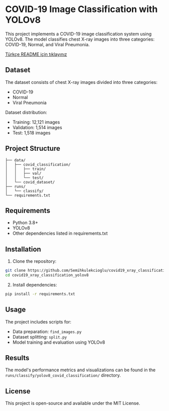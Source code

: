# COVID-19 Image Classification with YOLOv8

This project implements a COVID-19 image classification system using YOLOv8. The model classifies chest X-ray images into three categories: COVID-19, Normal, and Viral Pneumonia.

[Türkçe README için tıklayınız](README_TR.md)

## Dataset

The dataset consists of chest X-ray images divided into three categories:
- COVID-19
- Normal
- Viral Pneumonia

Dataset distribution:
- Training: 12,121 images
- Validation: 1,514 images
- Test: 1,518 images

## Project Structure

```
├── data/
│   ├── covid_classification/
│   │   ├── train/
│   │   ├── val/
│   │   └── test/
│   └── covid_dataset/
├── runs/
│   └── classify/
└── requirements.txt
```

## Requirements

- Python 3.8+
- YOLOv8
- Other dependencies listed in requirements.txt

## Installation

1. Clone the repository:
```bash
git clone https://github.com/Semihkulekcioglu/covid19_xray_classification_yolov8.git
cd covid19_xray_classification_yolov8
```

2. Install dependencies:
```bash
pip install -r requirements.txt
```

## Usage

The project includes scripts for:
- Data preparation: `find_images.py`
- Dataset splitting: `split.py`
- Model training and evaluation using YOLOv8

## Results

The model's performance metrics and visualizations can be found in the `runs/classify/yolov8_covid_classification/` directory.

## License

This project is open-source and available under the MIT License.
